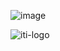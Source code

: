 ![image](https://github.com/user-attachments/assets/00a06a7f-8281-45ca-b321-1096cbb96367)

![iti-logo](https://github.com/user-attachments/assets/ea3a3182-0ddf-4406-9ed2-73bbf962c245)

